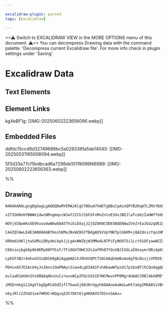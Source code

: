 ```yaml
---

excalidraw-plugin: parsed
tags: [excalidraw]

---
```

==⚠  Switch to EXCALIDRAW VIEW in the MORE OPTIONS menu of this document. ⚠== You can decompress Drawing data with the command palette: 'Decompress current Excalidraw file'. For more info check in plugin settings under 'Saving'


# Excalidraw Data

## Text Elements
## Element Links
kgXeBF1g: [[IMG-20250602223656096.webp]]

## Embedded Files
ddfdc15ccd9d32749686bc5a029336fa5de14040: [[IMG-20250531165008094.webp]]

5f3d33e77cf5bdbcad6a7298de10119099f46989: [[IMG-20250602223656363.webp]]

%%
## Drawing
```compressed-json
N4KAkARALgngDgUwgLgAQQQDwMYEMA2AlgCYBOuA7hADTgQBuCpAzoQPYB2KqATLZMzYBXUtiRoIACyhQ4zZAHoFAc0JRJQgEYA6bGwC2CgF7N6hbEcK4OCtptbErHALRY8RMpWdx8Q1TdIEfARcZgRmBShcZQUebQBGOJ4aOiCEfQQOKGZuAG1wMFAwYogSbggAMQAWRDZJQiEU4shYRHLCfWikfhLMbmcqgHYABgBObQBmHh5hgA5Z0YA2YcGJ

xZ7IGH6eUYBWWe1dwcWRngmqvcWJwY2IChJ1bh5FxMnZnlnE3dvJBEJlaTceKzIaHWYTeKLUY8VazYYw27WZTBbjDW7MKCkNgAawQAGE2Pg2KRypjrMw4LhAlkmiVNLhsNjlFihBxiASiSSJGSOBSqZkoLTIAAzQj4fAAZVgKIkkgZGkCQogGKxuIA6g9JED0ZicQgpTAZehBB4lSyARxwjk0PFbmxKdg1FsbcM0QVICy2ZbmNbUBwhOL0QgEMRu

HDVjd3QwmKxOE9huso4wWOwOAA5ThibiDXajJZjQZ8KNCODEXBQENAwZVeZrEaJUa2qOEZgAETSFdDaGFBDCt2ZwjgAEliL7cgBdW6aYRsgCiwQyWTHk6jRA42O4/sDq7YjMraExQgQt1FwRH5WIxGFxGw8V22GwxFGxCm1aWs0Wmmwu1w8NGEzWHtdmIBB4iqYZwKVZh3HEVB8maMAmwQ+J3RXZpSjZLBylweIlWFcgMnPNAt3wHVyyEX0IEQNl

CA4ZQlWwLE4E3AN8AKABfHoihKMoJBxWZ8GYfBdgADSVVpYNKTplG6KM+jQAZdnicYqn2HMIWGRIzluZ1UGcaYJnGUYFhhQZ3hBXYqlue5iEeNAeF2YZJniatdmuFzgReSN0N+f5ATQa5xgWCZLOrBM5h4KpE3QpEjTddCVT1DliVJcheUpalBSnBkmU9dlCRS7k0r5TK8LFSVpUkuVsAVWSEt1dVNW1KNEtxA0jWVQkyluc1JG9X0kJKe0GSdIF

XR6mdiH6ljtwS4Mu1QRydmikpk1jLgAsWWZbjW1MMw4LN7PiFyNOO75i1Lct91QFyawWZZXUGQZBsgFt22CTtuB7QTjyjAcSxHZcp0m+d0gFIHV1ojdiNY24iT3Bbvr7KNTwQIj0F2YUJhfCYECe7BhV2TRiC/XBiEWXBC2MkD4k05SxlGYUouM0YoJgvJ3TAZwXsQ1DblokD5PQXAJjwgi0YWkiyKgCjymoxw6IYpiZrY4pOIKbjXoWiAmREhAA

CEKniejbgk8p0k0EMy00FFbiF/TFiOQ470WC5Zn2aFRh07YQsGBJIUSLaIOeaymrQRz4pKXyAUFcPxqjWLYMjgQGvxAquXQABieJQNzpV6UZf62WSjPoGKjKBTK8V2qq+URDqkpWoQDVbK1G0dVVfVKvKE1uqjXrpvbqNhsdWAxuTiA8sHv1YZa+buChXY3J2mNU24f8V5TTh9sO1APyqC45mO24SzLT6bWrBZNKX0Yawnt6O2upHfvQ/7h1HPI0

LpEGF3Bz+4ahuUXIuQ8SkBgBiAgqAADihJ0h6VQPCTS8CAAqhAmBxAoAgTQcBxzjiVPDXEiNewv0buzNA8Fmg8xQs0L+kBsAUSgAYVs5ZcDcE1pAfQxAAAKTFfTsMgBRBAAB5ewJAnDth7AGbIX1iEbDpDlIuxAACy5Yap4msPQUIMifpyMgAXXKk0VFQBqqDRcsdUCHhIehfRiiS7lEzsKRxQp5GFzykIh0o00DLF0RAacpAQKkCMSY3+NIDykC

PD4vxAS7ESAcU4yJxIAnuJGmPNAycSiow4LgDIAA1FshAbawWfpzdi7p1boQFlhCQuAqgQA4uANCEBcBwDgFKK6bCCjQF+BkC8VINw9AYGgig+sFF5RiVnRxkzhS0ggPQ0gmUhwVn0FKTu4yIDZ1zjnGZcyFlLJGa4yaayeQlUrgMnZApFnpAqOVGuPcuqhjOSIXZ6QVl6hbnZXgjz5kXKWa8tq3cJC9weZ085WRLn6AAErCAtFaZqJRQVQHBck0

eulaaR1mU8n5VzOBQAqNksUulzrwsxWCpZFQcUSkIEYWCMwvnPP0MgrAUAACCRBlAbXQMEYUWUQUksRb8qIpAWXzLYBQX4ZMVZ0qxfoWcbJmUirFSEbWVIsRUClaS9I8rVXIPgJJPKMzoJYnFGJNAQwzLaATB+YOdZgQDMNYSfAABNbgIU8wWuODmWmLwqjnBWhAIwbADAdPQpo3wSdtBVB2LTXYHF1X8vSFC1kU1YUSH1QM5kJBKXUvjOm0gmaK

zMXDrmkgSi2AgVlbgQpRCdGdIzflTkwaSj60JNrUgyh6QAAoeAuWoLwHtfabgIMOAASiVBChAygAxUnKG2ztZw0S8AmAu+dvanK7FHbG3l3ysh/OEXAKAqZfRS06fhbJCBx2YTzYrNAmsMBZKrdwSxtxsBEELRY8JViIBZJ6WEiJw8hBQDXLBSxm6hqaAAFYIGwNkCUWS4ClvLfe4I1bkYlAZAexgyDA34EbS0XVPc0jQbXs+hhBgdVtBhrNEoBC

n6yJRliZZhGD1xm7HR9C+BQgsqI5h7DKt6lgHKRAVGfDSnsSAA==
```
%%